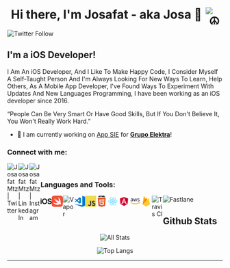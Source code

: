 <h1 align="center">Hi there, I'm Josafat - aka Josa 👋
  <a href="https://dev.to/zoedreams">
  <img align="right" src="https://d2fltix0v2e0sb.cloudfront.net/dev-badge.svg" alt="☮️✝️☪️🕉☸️✡️☯️ 's DEV Profile" height="40" width="40">
</a></h1>

![Twitter Follow](https://img.shields.io/twitter/follow/iamjosafatmtz?style=social)

## I'm a iOS Developer!

I Am An iOS Developer, And I Like To Make Happy Code, I Consider Myself A Self-Taught Person And I'm Always Looking For New Ways To Learn, Help Others, As A Mobile App Developer, I've Found Ways To Experiment With Updates And New Languages Programming, I have been working as an iOS developer since 2016.

“People Can Be Very Smart Or Have Good Skills, But If You Don't Believe It, You Won't Really Work Hard.” 

- 🔭 I am currently working on [App SIE][websiteProyect] for **[Grupo Elektra][websiteTeam]**!

### Connect with me:

[<img align="left" alt="JosafatMtz | Twitter" width="26px" src="https://cdn.jsdelivr.net/npm/simple-icons@3.0.1/icons/twitter.svg" />][twitter]
[<img align="left" alt="JosafatMtz | LinkedIn" width="26px" src="https://cdn.jsdelivr.net/npm/simple-icons@3.0.1/icons/linkedin.svg" />][linkedin]
[<img align="left" alt="JosafatMtz | Instagram" width="26px" src="https://cdn.jsdelivr.net/npm/simple-icons@3.0.1/icons/instagram.svg" />][instagram]

<br />

### Languages and Tools:

<img align="left" alt="iOS" width="26px" src="https://raw.githubusercontent.com/github/explore/80688e429a7d4ef2fca1e82350fe8e3517d3494d/topics/ios/ios.png" />
<img align="left" alt="Swift" width="26px" src="https://raw.githubusercontent.com/github/explore/80688e429a7d4ef2fca1e82350fe8e3517d3494d/topics/swift/swift.png" />
<img align="left" alt="Vapor" width="26px" src="https://vapor.codes/img/logo.7c12f228.png" />
<img align="left" alt="Visual Studio Code" width="26px" src="https://raw.githubusercontent.com/github/explore/80688e429a7d4ef2fca1e82350fe8e3517d3494d/topics/visual-studio-code/visual-studio-code.png" />
<img align="left" alt="Javascript" width="26px" src="https://raw.githubusercontent.com/github/explore/80688e429a7d4ef2fca1e82350fe8e3517d3494d/topics/javascript/javascript.png" />
<img align="left" alt="Html5" width="26px" src="https://raw.githubusercontent.com/github/explore/80688e429a7d4ef2fca1e82350fe8e3517d3494d/topics/html/html.png" />

<img align="left" alt="React" width="26px" src="https://raw.githubusercontent.com/github/explore/80688e429a7d4ef2fca1e82350fe8e3517d3494d/topics/react/react.png" /><img align="left" alt="Angular" width="26px" src="https://raw.githubusercontent.com/github/explore/80688e429a7d4ef2fca1e82350fe8e3517d3494d/topics/angular/angular.png" />
<img align="left" alt="AWS" width="26px" src="https://raw.githubusercontent.com/github/explore/fbceb94436312b6dacde68d122a5b9c7d11f9524/topics/aws/aws.png" />
<img align="left" alt="Firabase" width="26px" src="https://raw.githubusercontent.com/github/explore/80688e429a7d4ef2fca1e82350fe8e3517d3494d/topics/firebase/firebase.png" />
<img align="left" alt="Travis CI" width="26px" src="https://travis-ci.com/images/logos/TravisCI-Mascot-2.png" />
<img align="left" alt="Fastlane" width="78px" src="https://fastlane.tools/assets/images/fastlane-logo-lockup.png" />

<br />

<h2>Github Stats</h2>
<p align="center"><img src="https://github-readme-stats.vercel.app/api?username=JosafatCMtz&show_icons=true&include_all_commits=true&count_private=true&hide=contribs" alt="All Stats"/></p>
<p align="center"><img src="https://github-readme-stats.vercel.app/api/top-langs/?username=JosafatCMtz&layout=compact" alt="Top Langs"/></p>

<hr/>

<p align="center"><img src="https://profile-counter.glitch.me/JosafatCMtz/count.svg" alt=""/></p>


[websiteProyect]:http://www.grupoelektra.com.mx/
[websiteTeam]: http://www.grupoelektra.com.mx/
[twitter]: https://twitter.com/iamjosafatmtz
[instagram]: https://www.instagram.com/iamjosacmtz/
[linkedin]: https://www.linkedin.com/in/josafatmtz/
